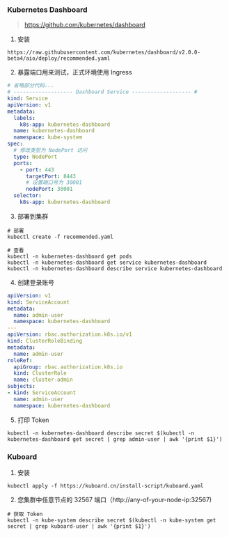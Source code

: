 ### Kubernetes Dashboard

> https://github.com/kubernetes/dashboard

1. 安装

```
https://raw.githubusercontent.com/kubernetes/dashboard/v2.0.0-beta4/aio/deploy/recommended.yaml
```

2. 暴露端口用来测试，正式环境使用 Ingress 

```yaml
# 省略部分代码...
# ------------------- Dashboard Service ------------------- #
kind: Service
apiVersion: v1
metadata:
  labels:
    k8s-app: kubernetes-dashboard
  name: kubernetes-dashboard
  namespace: kube-system
spec:
  # 修改类型为 NodePort 访问
  type: NodePort
  ports:
    - port: 443
      targetPort: 8443
      # 设置端口号为 30001
      nodePort: 30001
  selector:
    k8s-app: kubernetes-dashboard
```

3. 部署到集群

```shell
# 部署
kubectl create -f recommended.yaml

# 查看
kubectl -n kubernetes-dashboard get pods
kubectl -n kubernetes-dashboard get service kubernetes-dashboard
kubectl -n kubernetes-dashboard describe service kubernetes-dashboard
```

4. 创建登录账号

```yaml
apiVersion: v1
kind: ServiceAccount
metadata:
  name: admin-user
  namespace: kubernetes-dashboard
---
apiVersion: rbac.authorization.k8s.io/v1
kind: ClusterRoleBinding
metadata:
  name: admin-user
roleRef:
  apiGroup: rbac.authorization.k8s.io
  kind: ClusterRole
  name: cluster-admin
subjects:
- kind: ServiceAccount
  name: admin-user
  namespace: kubernetes-dashboard
```

5. 打印 Token

```shell
kubectl -n kubernetes-dashboard describe secret $(kubectl -n kubernetes-dashboard get secret | grep admin-user | awk '{print $1}')
```

### Kuboard

1. 安装

```shell
kubectl apply -f https://kuboard.cn/install-script/kuboard.yaml
```

2. 您集群中任意节点的 32567 端口（http://any-of-your-node-ip:32567)

```
# 获取 Token
kubectl -n kube-system describe secret $(kubectl -n kube-system get secret | grep kuboard-user | awk '{print $1}')
```


